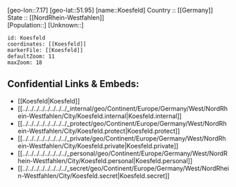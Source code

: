﻿---
location: [51.95,7.17] 
mapzoom: [7,12] 
mapmarker: city 
type: City
tags:
- geo/City


SpocWebEntityId: 31759
isDeleted: false
confidential: public

---
[geo-lon::7.17] 
[geo-lat::51.95] 
[name::Koesfeld] 
Country :: [[Germany]]  
State :: [[NordRhein-Westfahlen]]  
[Population::] 
[Unknown::] 


```leaflet
id: Koesfeld
coordinates: [[Koesfeld]] 
markerFile: [[Koesfeld]] 
defaultZoom: 11 
maxZoom: 18
```


## Confidential Links & Embeds: 
- [[Koesfeld|Koesfeld]]  
- [[../../../../../../../../_internal/geo/Continent/Europe/Germany/West/NordRhein-Westfahlen/City/Koesfeld.internal|Koesfeld.internal]] 
- [[../../../../../../../../_protect/geo/Continent/Europe/Germany/West/NordRhein-Westfahlen/City/Koesfeld.protect|Koesfeld.protect]] 
- [[../../../../../../../../_private/geo/Continent/Europe/Germany/West/NordRhein-Westfahlen/City/Koesfeld.private|Koesfeld.private]] 
- [[../../../../../../../../_personal/geo/Continent/Europe/Germany/West/NordRhein-Westfahlen/City/Koesfeld.personal|Koesfeld.personal]] 
- [[../../../../../../../../_secret/geo/Continent/Europe/Germany/West/NordRhein-Westfahlen/City/Koesfeld.secret|Koesfeld.secret]] 
